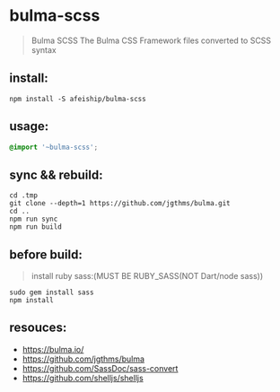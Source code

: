 # bulma-scss
> Bulma SCSS  The Bulma CSS Framework files converted to SCSS syntax

## install:
```shell
npm install -S afeiship/bulma-scss
```

## usage:
```scss
@import '~bulma-scss';
```

## sync && rebuild:
```shell
cd .tmp
git clone --depth=1 https://github.com/jgthms/bulma.git
cd ..
npm run sync
npm run build
```

## before build:
> install ruby sass:(MUST BE RUBY_SASS(NOT Dart/node sass))
```shell
sudo gem install sass
npm install
```

## resouces:
+ https://bulma.io/
+ https://github.com/jgthms/bulma
+ https://github.com/SassDoc/sass-convert
+ https://github.com/shelljs/shelljs
